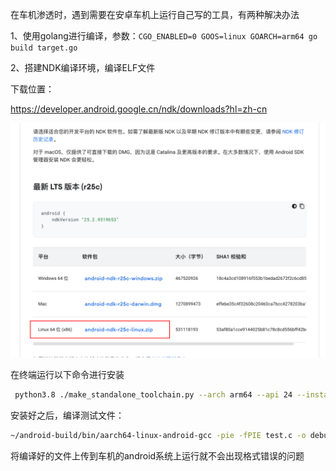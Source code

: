 在车机渗透时，遇到需要在安卓车机上运行自己写的工具，有两种解决办法

1、使用golang进行编译，参数：`CGO_ENABLED=0 GOOS=linux GOARCH=arm64 go build target.go`



2、搭建NDK编译环境，编译ELF文件

下载位置：

https://developer.android.google.cn/ndk/downloads?hl=zh-cn

![image-20230820155710596](https://raw.githubusercontent.com/wxm-radish/uPic/main/uPic/image-20230820155710596.png)



在终端运行以下命令进行安装

```bash
 python3.8 ./make_standalone_toolchain.py --arch arm64 --api 24 --install-dir ~/android-build
```

安装好之后，编译测试文件：

```bash
~/android-build/bin/aarch64-linux-android-gcc -pie -fPIE test.c -o debug-test -ldl
```



将编译好的文件上传到车机的android系统上运行就不会出现格式错误的问题